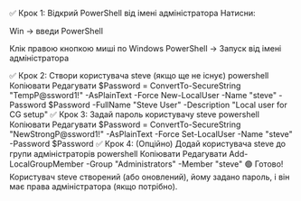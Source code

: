 ✅ Крок 1: Відкрий PowerShell від імені адміністратора
Натисни:

Win → введи PowerShell

Клік правою кнопкою миші по Windows PowerShell → Запуск від імені адміністратора

✅ Крок 2: Створи користувача steve (якщо ще не існує)
powershell
Копіювати
Редагувати
$Password = ConvertTo-SecureString "TempP@ssword1!" -AsPlainText -Force
New-LocalUser -Name "steve" -Password $Password -FullName "Steve User" -Description "Local user for CG setup"
✅ Крок 3: Задай пароль користувачу steve
powershell
Копіювати
Редагувати
$Password = ConvertTo-SecureString "NewStrongP@ssword1!" -AsPlainText -Force
Set-LocalUser -Name "steve" -Password $Password
✅ Крок 4: (Опційно) Додай користувача steve до групи адміністраторів
powershell
Копіювати
Редагувати
Add-LocalGroupMember -Group "Administrators" -Member "steve"
🟢 Готово! Користувач steve створений (або оновлений), йому задано пароль, і він має права адміністратора (якщо потрібно).
